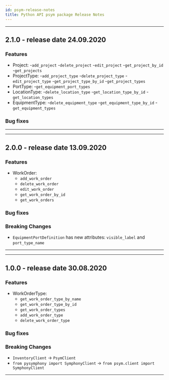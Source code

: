 ```yaml
---
id: psym-release-notes
title: Python API psym package Release Notes
---
```


<!--
***
This is template for release notes
# new version number
 Features
 Changes
 Deprecated
 Removed
 Bug fixes
***
-->


***
## 2.1.0 - release date 24.09.2020
### Features
- Project:
    -`add_project`
    -`delete_project`
    -`edit_project`
    -`get_project_by_id`
    -`get_projects`
- ProjectType:
    -`add_project_type`
    -`delete_project_type`
    -`edit_project_type`
    -`get_project_type_by_id`
    -`get_project_types`
- PortType:
    -`get_equipment_port_types`
- LocationType:
    -`delete_location_type`
    -`get_location_type_by_id`
    -`get_location_types`
- EquipmentType:
    -`delete_equipment_type`
    -`get_equipment_type_by_id`
    -`get_equipment_types`
### Bug fixes
***


***
## 2.0.0 - release date 13.09.2020
### Features
- WorkOrder:
    - `add_work_order`
    - `delete_work_order`
    - `edit_work_order`
    - `get_work_order_by_id`
    - `get_work_orders`
### Bug fixes
### Breaking Changes
- `EquipmentPortDefinition` has new attributes: `visible_label` and `port_type_name`
***


***
## 1.0.0 - release date 30.08.2020
### Features
- WorkOrderType:
    - `get_work_order_type_by_name`
    - `get_work_order_type_by_id`
    - `get_work_order_types`
    - `add_work_order_type`
    - `delete_work_order_type`
### Bug fixes
### Breaking Changes
- `InventoryClient` -> `PsymClient`
- `from pysymphony import SymphonyClient` -> `from psym.client import SymphonyClient`
***
